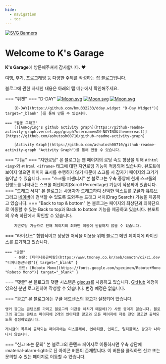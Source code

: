 ```yaml
---
hide:
  - navigation
  - toc
---
```


[![SVG Banners](https://svg-banners.vercel.app/api?type=glitch&text1=K's%20Garage%20👨‍💻&width=800&height=400)](https://github.com/Akshay090/svg-banners)

# Welcome to K's Garage

**K's Garage**에 방문해주셔서 감사합니다. :heart:

여행, 후기, 프로그래밍 등 다양한 주제를 작성하는 잡 블로그입니다.

블로그에 관한 자세한 내용은 아래의 탭 메뉴에서 확인해주세요.

=== "위젯"
    === "D-DAY"
        [![Moon.svg](https://dday-widget.minung.dev/widget?text=New%20Year%20%F0%9F%99%82&date=2026-01-01&startDate=2025-01-01&theme=theme1)](https://dday-widget.minung.dev)
        [![Moon.svg](https://dday-widget.minung.dev/widget?text=Christmas%20%F0%9F%8E%85&date=2025-12-25&startDate=2025-01-01&theme=theme1)](https://dday-widget.minung.dev)
        [![Moon.svg](https://dday-widget.minung.dev/widget?text=Birthday%20%F0%9F%8E%89&date=2025-06-02&startDate=2025-01-01&theme=theme1)](https://dday-widget.minung.dev)

        [D-DAY](https://github.com/hmu332233/dday.widget "D-Day Widget"){ target="_blank" }를 통해 만들 수 있습니다.

    === "활동 그래프"
        [![AnNoying's github activity graph](https://github-readme-activity-graph.vercel.app/graph?username=AN-NOYING&theme=react)](https://github.com/ashutosh00710/github-readme-activity-graph)

        [Activity Graph](https://github.com/ashutosh00710/github-readme-activity-graph "Activity Graph")를 통해 만들 수 있습니다.

=== "기능"
    === "지연로딩"
        본 블로그는 웹 페이지의 로딩 속도 향상을 위해 `#!html <img>`와 `#!html <iframe>` 태그에 대한 지연로딩 기능이 적용되어 있습니다. 뷰포트에 보이지 않으면 이미지 표시를 수행하지 않기 때문에 스크롤 시 갑자기 페이지의 크기가 늘어날 수 있습니다.
    === "스크롤 퍼센티지"
        본 블로그는 우측 중앙에 현재 스크롤의 진행도를 나타내는 스크롤 퍼센티지(Scroll Percentage) 기능이 적용되어 있습니다.
    === "드래그 서치"
        본 블로그는 사용자가 드래그하여 선택한 텍스트를 [구글](https://www.google.com/ "Google")과 [유튜브](https://www.youtube.com/ "YouTube") 그리고 [네이버](https://www.naver.com/ "NAVER")에 검색할 수 있도록 도와주는 드래그 서치(Drag Search) 기능을 제공하고 있습니다.
    === "Back to top & bottom"
        본 블로그는 페이지의 최상단과 최하단으로 이동할 수 있는 Back to top과 Back to bottom 기능을 제공하고 있습니다. 뷰포트의 우측 하단에서 확인할 수 있습니다.

        지연로딩 기능으로 인해 페이지의 최하단 이동이 원활하지 않을 수 있습니다.

=== "라이선스"
    합법적이고 정당한 저작물 이용을 위해 블로그 메인 페이지에 라이선스를 표기하고 있습니다.

    === "글꼴"
        - 본문: [티머니둥근바람](https://www.tmoney.co.kr/aeb/cmnctn/ci/ci.dev "티머니둥근바람"){ target="_blank" }
        - 코드: [Roboto Mono](https://fonts.google.com/specimen/Roboto+Mono "Roboto Mono"){ target="_blank" }

=== "댓글"
    본 블로그의 댓글 시스템은 [giscus](https://giscus.app/ko "giscus")를 사용하고 있습니다. [GitHub](https://github.com/ "GitHub") 계정이 있으신 분만 로그인하여 작성할 수 있습니다. 변경 예정은 없습니다.

=== "광고"
    본 블로그에는 구글 애드센스의 광고가 설정되어 있습니다. 

    앵커 광고는 콘텐츠를 가리고 블로그의 미관을 헤치기 때문에(?) 사용 중이지 않습니다. 블로그의 광고는 콘텐츠 페이지에 2개의 인아티클 광고와 모든 페이지에 자동 전면 광고만 출력되도록 설정하였습니다.

    게시글의 목록이 출력되는 페이지에는 디스플레이, 인아티클, 인피드, 멀티플렉스 광고가 나타나지 않습니다.

=== "신고 또는 문의"
    본 블로그의 콘텐츠 페이지로 이동하시면 우측 상단에 :material-alarm-light:로 된 아이콘 버튼이 존재합니다. 이 버튼을 클릭하면 신고 또는 문의할 수 있는 페이지로 이동할 수 있습니다.